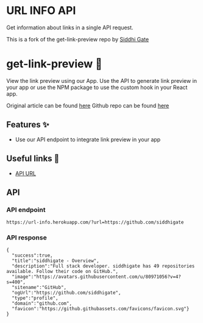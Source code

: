 # URL INFO API
Get information about links in a single API request.

This is a fork of the get-link-preview repo by [Siddhi Gate](https://github.com/siddhigate)

# get-link-preview 🔗
View the link preview using our App. Use the API to generate link preview in your app or use the NPM package to use the custom hook in your React app.

Original article can be found [here](https://blog.siddhigate.me/get-link-preview)
Github repo can be found [here](https://github.com/siddhigate/link-preview)


## Features ✨
- Use our API endpoint to integrate link preview in your app

## Useful links 🔗
- [API URL](https://url-info.vercel.app/)

## API 
### API endpoint
``` 
https://url-info.herokuapp.com/?url=https://github.com/siddhigate
```
### API response
```
{ 
  "success":true,
  "title":"siddhigate - Overview",
  "description":"Full stack developer. siddhigate has 49 repositories available. Follow their code on GitHub.",
  "image":"https://avatars.githubusercontent.com/u/80971056?v=4?s=400",
  "sitename":"GitHub",
  "ogUrl":"https://github.com/siddhigate",
  "type":"profile",
  "domain":"github.com",
  "favicon":"https://github.githubassets.com/favicons/favicon.svg"}
}
```

